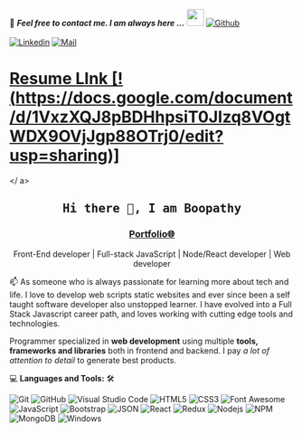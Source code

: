 
📝 ***Feel free to contact me. I am always here ...*** <img src="https://media.giphy.com/media/WUlplcMpOCEmTGBtBW/giphy.gif" width="30">  [![Github](https://img.shields.io/github/followers/Boopathy-416?label=Follow%20Me&style=social)](https://github.com/Boopathy-416)
<br>
<br>
[![Linkedin](https://img.shields.io/badge/LinkedIn-bpycreation-blue?logo=Linkedin&logoColor=blue&labelColor=black)]([https://www.linkedin.com/in/bpycreation/])
[![Mail](https://img.shields.io/badge/boopathy1865gmail@mail.com-blue?logo=Gmail&logoColor=blue&labelColor=black)](mailto:boopathy1865@gmail.com)
<br>

<a href="https://docs.google.com/document/d/1VxzXQJ8pBDHhpsiT0JIzq8VOgtWDX9OVjJgp88OTrj0/edit?usp=sharing"><h1>Resume LInk [!(https://docs.google.com/document/d/1VxzXQJ8pBDHhpsiT0JIzq8VOgtWDX9OVjJgp88OTrj0/edit?usp=sharing)] </h1></ a>

<h2 align='center'><samp><strong>Hi there 👋, I am Boopathy </strong></samp></h2>
<h3 align='center'><strong><a href="https://boopathy-416.github.io/my_resume/" target="_blank">Portfolio🌐</a></strong></h3>
<p align='center'>Front-End developer | Full-stack JavaScript | Node/React developer | Web developer</p>

<p align='left'> 📫 As someone who is always passionate for learning more about tech and life. I love to develop web scripts static websites and ever since been a self taught software developer also unstopped learner. I have evolved into a Full Stack Javascript career path, and loves working with cutting edge tools and technologies.</p>

Programmer specialized in **web development** using multiple **tools, frameworks and libraries** both in frontend and backend. I pay *a lot of attention to detail* to generate best products.

💻 **Languages and Tools:** 🛠️<br>

![Git](https://img.shields.io/badge/-Git-000000?style=flat&logo=git&logoColor=F05032&labelColor=ffffff)
![GitHub](https://img.shields.io/badge/-GitHub-000000?style=flat&logo=github&logoColor=000000&labelColor=ffffff)
![Visual Studio Code](https://img.shields.io/badge/-VSCode-000000?style=flat&logo=visual-studio-code&labelColor=007ACC)
![HTML5](https://img.shields.io/badge/-HTML5-000000?style=flat&logo=html5&logoColor=ffffff&labelColor=E34F26)
![CSS3](https://img.shields.io/badge/-CSS3-000000?style=flat&logo=css3&logoColor=ffffff&labelColor=1572B6) 
![Font Awesome](https://img.shields.io/badge/-font%20awesome-000000?style=flat&logo=font-awesome&logoColor=339AF0&labelColor=ffffff)
![JavaScript](https://img.shields.io/badge/-JavaScript-000000?style=flat&logo=javascript)
![Bootstrap](https://img.shields.io/badge/-Bootstrap-000000?style=flat&logo=bootstrap&logoColor=ffffff&labelColor=563D7C)
![JSON](https://img.shields.io/badge/-JSON-000000?style=flat&logo=JSON&logoColor=000000&labelColor=ffffff)
![React](https://img.shields.io/badge/-React-000000?style=flat&logo=react)
![Redux](https://img.shields.io/badge/-Redux-000000?style=flat&logo=redux&logoColor=764ABC&labelColor=ffffff)
![Nodejs](https://img.shields.io/badge/-Nodejs-000000?style=flat&logo=Node.js)
![NPM](https://img.shields.io/badge/-npm-000000?style=flat&logo=npm&labelColor=ffffff)
![MongoDB](https://img.shields.io/badge/-MongoDB-000000?style=flat&logo=mongodb&labelColor=ffffff)
![Windows](https://img.shields.io/badge/-Windows-000000?style=flat&logo=windows&logoColor=ffffff&labelColor=0078D6)



